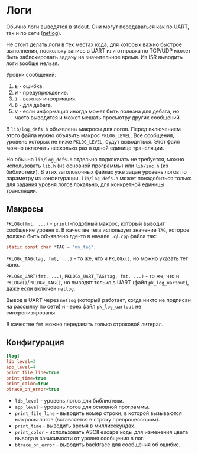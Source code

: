 # Логи
Обычно логи выводятся в stdout. Они могут передаваться как по UART, так и по сети ([netlog](./netlog.md)).

Не стоит делать логи в тех местах кода, для которых важно быстрое выполнения, поскольку запись
в UART или отправка по TCP/UDP может быть заблокировать задачу на значительное время. Из ISR выводить
логи вообще нельзя.

Уровни сообщений:
1. `E` - ошибка.
2. `W` - предупреждение.
3. `I` - важная информация.
4. `D` - для дебага.
5. `V` - если информация иногда может быть полезна для дебага, но часто выводится и может мешать
   просмотру других сообщений.

В `lib/log_defs.h` объявлены макросы для логов. Перед включением этого файла нужно объявить макрос
`PKLOG_LEVEL`. Все сообщения, уровень которых не ниже `PKLOG_LEVEL`, будут выводиться.
Этот файл можно включать несколько раз в одной единице трансляции.

Но обычно `lib/log_defs.h` отдельно подключать не требуется, можно использовать `lib.h`
(из основной программы) или `lib/inc.h` (из библиотеки). В этих заголовочных файлах уже задан
уровень логов по параметру из конфигурации. `lib/log_defs.h` может понадобиться только для задания
уровня логов локально, для конкретной единицы трансляции.

## Макросы
`PKLOGx(fmt, ...)` - `printf`-подобный макрос, который выводит сообщение уровня `x`. В качестве
тега использует значение `TAG`, которое должно быть объявлено где-то в начале `.c`/`.cpp` файла так:
```c
static const char *TAG = "my_tag";
```

`PKLOGx_TAG(tag, fmt, ...)` - то же, что и `PKLOGx()`, но можно указать тег явно.

`PKLOGx_UART(fmt, ...)`, `PKLOGx_UART_TAG(tag, fmt, ...)` - то же, что и `PKLOGx()`/`PKLOGx_TAG()`,
но выводят только в UART (файл `pk_log_uartout`), даже если включен `netlog`.

Вывод в UART через `netlog` (который работает, когда никто не подписан на рассылку по сети) и через
файл `pk_log_uartout` не синхронизированы.

В качестве `fmt` можно передавать только строковой литерал.

## Конфигурация
```ini
[log]
lib_level=3
app_level=4
print_file_line=true
print_time=true
print_color=true
btrace_on_error=true
```

* `lib_level` - уровень логов для библиотеки.
* `app_level` - уровень логов для основной программы.
* `print_file_line` - выводить номер строки, в которой вызываются макросы логов (вставляется в
  строку препроцессором).
* `print_time` - выводить время в миллисекундах.
* `print_color` - использовать ASCII escape коды для изменения цвета вывода в зависимости от уровня
  сообщения в лог.
* `btrace_on_error` - выводить backtrace для сообщения об ошибке.

